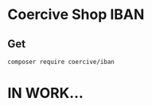 Coercive Shop IBAN
==================

Get
---
```
composer require coercive/iban
```

IN WORK...
==========